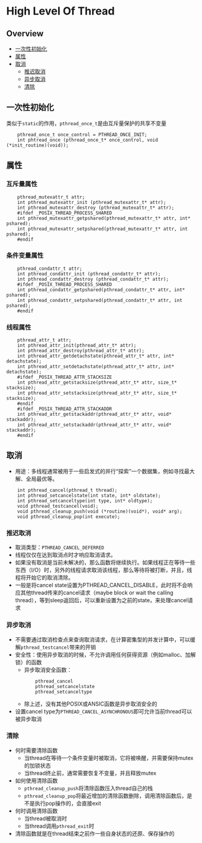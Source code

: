 # High Level Of Thread

## Overview
* [一次性初始化](#ch1)
* [属性](#ch2)
* [取消](#ch3)
    * [推迟取消](#ch3.1)
    * [异步取消](#ch3.2)
    * [清除](#ch3.3)

<h2 id="ch1">一次性初始化</h2>

类似于`static`的作用，`pthread_once_t`是由互斥量保护的共享不变量

```
    pthread_once_t once_control = PTHREAD_ONCE_INIT;
    int phtread_once (pthread_once_t* once_control, void (*init_routine)(void));
```

<h2 id="ch2">属性</h2>

### 互斥量属性
```
    pthread_mutexattr_t attr;
    int pthread_mutexattr_init (pthread_mutexattr_t* attr);
    int pthread_mutexattr_destroy (pthread_mutexattr_t* attr);
    #ifdef _POSIX_THREAD_PROCESS_SHARED
    int pthread_mutexattr_getpshared(pthread_mutexattr_t* attr, int* pshared);
    int pthread_mutexattr_setpshared(pthread_mutexattr_t* attr, int pshared);
    #endif
```

### 条件变量属性
```
    pthread_condattr_t attr;
    int pthread_condattr_init (pthread_condattr_t* attr);
    int pthread_condattr_destroy (pthread_condattr_t* attr);
    #ifdef _POSIX_THREAD_PROCESS_SHARED
    int pthread_condattr_getpshared(pthread_condattr_t* attr, int* pshared);
    int pthread_condattr_setpshared(pthread_condattr_t* attr, int pshared);
    #endif
```

### 线程属性
```
    pthread_attr_t attr;
    int pthread_attr_init(pthread_attr_t* attr);
    int pthread_attr_destroy(pthread_attr_t* attr);
    int pthread_attr_getdetachstate(pthread_attr_t* attr, int* detachstate);
    int pthread_attr_setdetachstate(pthread_attr_t* attr, int* detachstate);
    #ifdef _POSIX_THREAD_ATTR_STACKSIZE
    int pthread_attr_getstacksize(pthread_attr_t* attr, size_t* stacksize);
    int pthread_attr_setstacksize(pthread_attr_t* attr, size_t* stacksize);
    #endif
    #ifdef _POSIX_THREAD_ATTR_STACKADDR
    int pthread_attr_getstackaddr(pthread_attr_t* attr, void* stackaddr);
    int pthread_attr_setstackaddr(pthread_attr_t* attr, void* stackaddr);
    #endif
```

<h2 id="ch3">取消</h2>

* 用途：多线程通常被用于一些启发式的并行“探索”一个数据集，例如寻找最大解、全局最优等。

```
    int pthread_cancel(pthread_t thread);
    int pthread_setcancelstate(int state, int* oldstate);
    int pthread_setcanceltype(int type, int* oldtype);
    void pthread_testcancel(void);
    void pthread_cleanup_push(void (*routine)(void*), void* arg);
    void pthread_cleanup_pop(int execute);
```

<h3 id="ch3.1">推迟取消</h3>

* 取消类型：`PTHREAD_CANCEL_DEFERRED`
* 线程仅仅在达到取消点时才响应取消请求。
* 如果没有取消是当前未解决的，那么函数将继续执行。如果线程正在等待一些东西（I/O）时，另外的线程请求取消该线程，那么等待将被打断，并且，线程将开始它的取消清除。
* 一般是将cancel state设置为PTHREAD\_CANCEL\_DISABLE，此时将不会响应其他thread传来的cancel请求（maybe block or wait the calling thread），等到sleep返回后，可以重新设置为之前的state，来处理cancel请求

<h3 id="ch3.2">异步取消</h3>

* 不需要通过取消检查点来查询取消请求，在计算密集型的并发计算中，可以缓解`pthread_testcancel`带来的开销
* 安全性：使用异步取消的时候，不允许调用任何获得资源（例如malloc、加解锁）的函数
    * 异步取消安全函数：
        ```
            pthread_cancel
            pthread_setcancelstate
            pthread_setcanceltype
        ```
    * 除上述，没有其他POSIX或ANSIC函数是异步取消安全的
* 设置cancel type为`PTHREAD_CANCEL_ASYNCHRONOUS`即可允许当前thread可以被异步取消

<h3 id="ch3.3">清除</h3>

* 何时需要清除函数
    * 当thread在等待一个条件变量时被取消，它将被唤醒，并需要保持mutex的加锁状态
    * 当thread终止前，通常需要恢复不变量，并且释放mutex
* 如何使用清除函数
    * `pthread_cleanup_push`将清除函数压入thread自己的栈
    * `pthread_cleanup_pop`将最近增加的清除函数删除，调用清除函数后，是不是执行pop操作的，会直接exit
* 何时调用清除函数
    * 当thread被取消时
    * 当thread调用`pthread_exit`时
* 清除函数就是在thread结束之前作一些自身状态的还原、保存操作的
